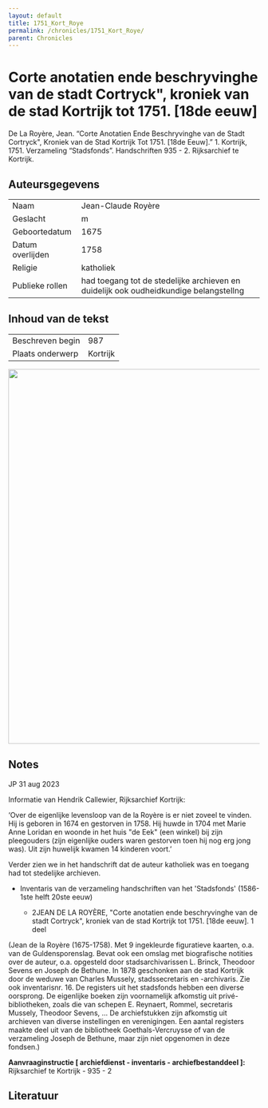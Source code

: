 ```yaml
---
layout: default
title: 1751_Kort_Roye
permalink: /chronicles/1751_Kort_Roye/
parent: Chronicles
--- 
```



# Corte anotatien ende beschryvinghe van de stadt Cortryck", kroniek van de stad Kortrijk tot 1751. [18de eeuw] 

De La Royère, Jean. “Corte Anotatien Ende Beschryvinghe van de Stadt Cortryck", Kroniek van de Stad Kortrijk Tot 1751. [18de Eeuw].” 1. Kortrijk, 1751. Verzameling “Stadsfonds”. Handschriften 935 - 2. Rijksarchief te Kortrijk. 

## Auteursgegevens 

| | | 
| --------------- | --------------- | 
| Naam | Jean-Claude Royère | 
| Geslacht | m | 
| Geboortedatum | 1675 | 
| Datum overlijden | 1758 | 
| Religie | katholiek | 
| Publieke rollen | had toegang tot de stedelijke archieven en duidelijk ook oudheidkundige belangstellng | 

## Inhoud van de tekst 

| | | 
| --------------- | --------------- | 
| Beschreven begin | 987 | 
| Plaats onderwerp | Kortrijk | 

[<img src="..\..\barplots_chronicles\1751_Kort_Roye.jpg" width="750"/>](..\..\barplots_chronicles\1751_Kort_Roye.jpg) 

## Notes 

JP 31 aug 2023

Informatie van Hendrik Callewier, Rijksarchief Kortrijk:

‘Over de eigenlijke levensloop van de la Royère is er niet zoveel te vinden.
Hij is geboren in 1674 en gestorven in 1758. Hij huwde in 1704 met Marie Anne
Loridan en woonde in het huis "de Eek" (een winkel) bij zijn pleegouders (zijn
eigenlijke ouders waren gestorven toen hij nog erg jong was). Uit zijn
huwelijk kwamen 14 kinderen voort.’

Verder zien we in het handschrift dat de auteur katholiek was en toegang had
tot stedelijke archieven.



  * Inventaris van de verzameling handschriften van het 'Stadsfonds' (1586-1ste helft 20ste eeuw)

    * 2JEAN DE LA ROYÈRE, "Corte anotatien ende beschryvinghe van de stadt Cortryck", kroniek van de stad Kortrijk tot 1751. [18de eeuw].  1 deel

(Jean de la Royère (1675-1758). Met 9 ingekleurde figuratieve kaarten, o.a.
van de Guldensporenslag. Bevat ook een omslag met biografische notities over
de auteur, o.a. opgesteld door stadsarchivarissen L. Brinck, Theodoor Sevens
en Joseph de Bethune. In 1878 geschonken aan de stad Kortrijk door de weduwe
van Charles Mussely, stadssecretaris en -archivaris. Zie ook inventarisnr. 16.
De registers uit het stadsfonds hebben een diverse oorsprong. De eigenlijke
boeken zijn voornamelijk afkomstig uit privé-bibliotheken, zoals die van
schepen E. Reynaert, Rommel, secretaris Mussely, Theodoor Sevens, ... De
archiefstukken zijn afkomstig uit archieven van diverse instellingen en
verenigingen. Een aantal registers maakte deel uit van de bibliotheek
Goethals-Vercruysse of van de verzameling Joseph de Bethune, maar zijn niet
opgenomen in deze fondsen.)

**Aanvraaginstructie [ archiefdienst - inventaris - archiefbestanddeel ]:**  
Rijksarchief te Kortrijk - 935 - 2



## Literatuur 

